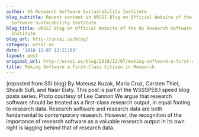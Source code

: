 ```yaml
---
author: US Research Software Sustainability Institute
blog_subtitle: Recent content in URSSI Blog on Official Website of the US Research
  Software Sustaiability Institute
blog_title: URSSI Blog on Official Website of the US Research Software Sustaiability
  Institute
blog_url: http-//urssi.us/blog/
category: urssi-us
date: '2018-12-07 12:21:03'
layout: post
original_url: http-//urssi.us/blog/2018/12/07/making-software-a-first-class-citizen-in-research/
title: Making Software a First-Class Citizen in Research
---
```


(reposted from SSI blog)
By Mateusz Kuzak, Maria Cruz, Carsten Thiel, Shoaib Sufi, and Nasir Eisty.
This post is part of the WSSSPE6.1 speed blog posts series.
Photo courtesy of Lee Cannon  We argue that research software should be treated as a first-class research output, in equal footing to research data. Research software and research data are both fundamental to contemporary research. However, the recognition of the importance of research software as a valuable research output in its own right is lagging behind that of research data.